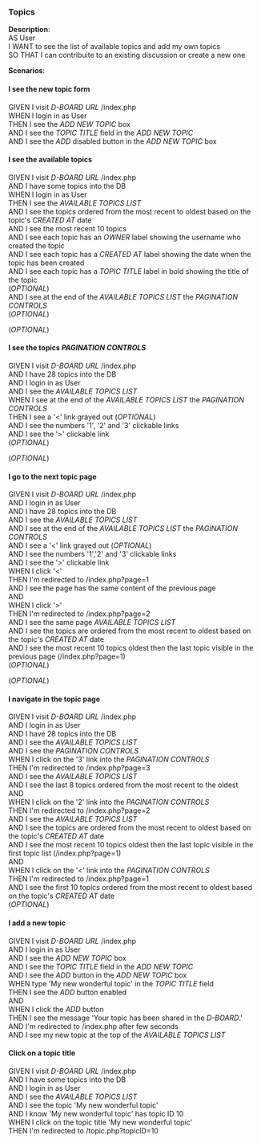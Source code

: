 ### Topics  
**Description**:   
AS User   
I WANT to see the list of available topics and add my own topics  
SO THAT I can contribuite to an existing discussion or create a new one  

**Scenarios**:   

#### I see the new topic form  
GIVEN I visit _D-BOARD URL_ /index.php  
WHEN I login in as User  
THEN I see the _ADD NEW TOPIC_ box  
AND I see the _TOPIC TITLE_ field in the _ADD NEW TOPIC_  
AND I see the _ADD_ disabled button in the _ADD NEW TOPIC_ box  

#### I see the available topics  
GIVEN I visit _D-BOARD URL_ /index.php  
AND I have some topics into the DB  
WHEN I login in as User  
THEN I see the _AVAILABLE TOPICS LIST_   
AND I see the topics ordered from the most recent to oldest based on the topic's _CREATED AT_ date  
AND I see the most recent 10 topics  
AND I see each topic has an _OWNER_ label showing the username who created the topic  
AND I see each topic has a _CREATED AT_ label showing the date when the topic has been created  
AND I see each topic has a _TOPIC TITLE_ label in bold showing the title of the topic  
(_OPTIONAL_)  
AND I see at the end of the _AVAILABLE TOPICS LIST_ the _PAGINATION CONTROLS_  
(_OPTIONAL_)  
  
(_OPTIONAL_)  
#### I see the topics _PAGINATION CONTROLS_  
GIVEN I visit _D-BOARD URL_ /index.php  
AND I have 28 topics into the DB  
AND I login in as User  
AND I see the _AVAILABLE TOPICS LIST_   
WHEN I see at the end of the _AVAILABLE TOPICS LIST_ the _PAGINATION CONTROLS_  
THEN I see a '<' link grayed out (_OPTIONAL_)  
AND I see the numbers '1', '2' and '3' clickable links  
AND I see the '>' clickable link  
(_OPTIONAL_)  

(_OPTIONAL_)  
#### I go to the next topic page  
GIVEN I visit _D-BOARD URL_ /index.php  
AND I login in as User  
AND I have 28 topics into the DB  
AND I see the _AVAILABLE TOPICS LIST_   
AND I see at the end of the _AVAILABLE TOPICS LIST_ the _PAGINATION CONTROLS_  
AND I see a '<' link grayed out (_OPTIONAL_)  
AND I see the numbers '1','2' and '3' clickable links  
AND I see the '>' clickable link  
WHEN I click '<'  
THEN I'm redirected to /index.php?page=1  
AND I see the page has the same content of the previous page  
AND  
WHEN I click '>'  
THEN I'm redirected to /index.php?page=2  
AND I see the same page _AVAILABLE TOPICS LIST_   
AND I see the topics are ordered from the most recent to oldest based on the topic's _CREATED AT_ date  
AND I see the most recent 10 topics oldest then the last topic visible in the previous page (/index.php?page=1)  
(_OPTIONAL_)  

(_OPTIONAL_)  
#### I navigate in the topic page  
GIVEN I visit _D-BOARD URL_ /index.php  
AND I login in as User  
AND I have 28 topics into the DB  
AND I see the _AVAILABLE TOPICS LIST_   
AND I see the _PAGINATION CONTROLS_   
WHEN I click on the '3' link into the _PAGINATION CONTROLS_   
THEN I'm redirected to /index.php?page=3  
AND I see the _AVAILABLE TOPICS LIST_   
AND I see the last 8 topics ordered from the most recent to the oldest  
AND  
WHEN I click on the '2' link into the _PAGINATION CONTROLS_   
THEN I'm redirected to /index.php?page=2  
AND I see the _AVAILABLE TOPICS LIST_   
AND I see the topics are ordered from the most recent to oldest based on the topic's _CREATED AT_ date  
AND I see the most recent 10 topics oldest then the last topic visible in the first topic list (/index.php?page=1)  
AND  
WHEN I click on the '<' link into the _PAGINATION CONTROLS_   
THEN I'm redirected to /index.php?page=1  
AND I see the first 10 topics ordered from the most recent to oldest based on the topic's _CREATED AT_ date  
(_OPTIONAL_)  

#### I add a new topic  
GIVEN I visit _D-BOARD URL_ /index.php  
AND I login in as User  
AND I see the _ADD NEW TOPIC_ box  
AND I see the _TOPIC TITLE_ field in the _ADD NEW TOPIC_  
AND I see the _ADD_ button in the _ADD NEW TOPIC_ box  
WHEN type 'My new wonderful topic' in the _TOPIC TITLE_ field  
THEN I see the _ADD_ button enabled  
AND  
WHEN I click the _ADD_ button  
THEN I see the message 'Your topic has been shared in the _D-BOARD_.'  
AND I'm redirected to /index.php after few seconds  
AND I see my new topic at the top of the _AVAILABLE TOPICS LIST_   


#### Click on a topic title  
GIVEN I visit _D-BOARD URL_ /index.php  
AND I have some topics into the DB  
AND I login in as User  
AND I see the _AVAILABLE TOPICS LIST_   
AND I see the topic 'My new wonderful topic'  
AND I know 'My new wonderful topic' has topic ID 10  
WHEN I click on the topic title 'My new wonderful topic'  
THEN I'm redirected to /topic.php?topicID=10  


